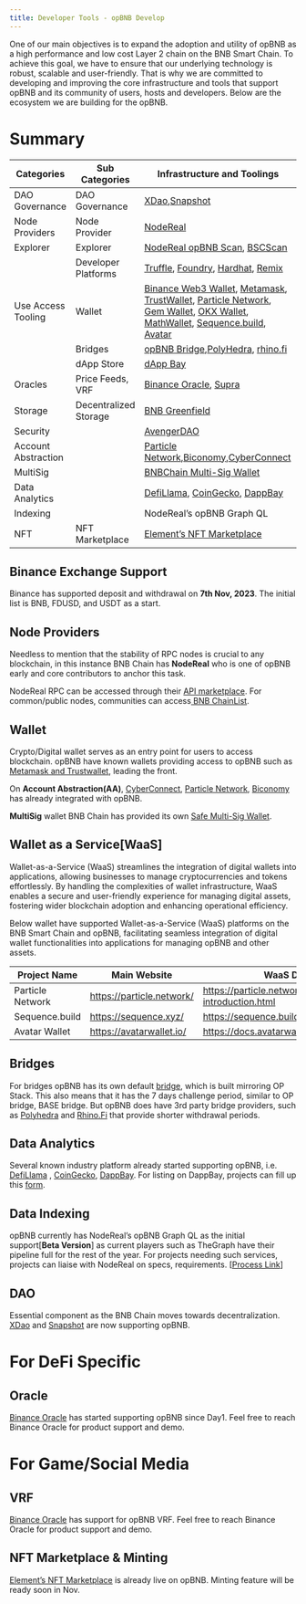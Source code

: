 ```yaml
---
title: Developer Tools - opBNB Develop
---
```


One of our main objectives is to expand the adoption and utility of opBNB as a high performance and low cost Layer 2 chain on the BNB Smart Chain. To achieve this goal, we have to ensure that our underlying technology is robust, scalable and user-friendly. That is why we are committed to developing and improving the core infrastructure and tools that support opBNB and its community of users, hosts and developers. Below are the ecosystem we are building for the opBNB.

# Summary 



| Categories          | Sub Categories        | Infrastructure and Toolings                                                                                                                                                                                                                                                                                                                                                                                        |
| ------------------- | --------------------- |--------------------------------------------------------------------------------------------------------------------------------------------------------------------------------------------------------------------------------------------------------------------------------------------------------------------------------------------------------------------------------------------------------------------|
| DAO Governance      | DAO Governance        | [XDao](https://www.xdao.app/204),[Snapshot](https://snapshot.org/#/?filter=networks&q=opbnb)                                                                                                                                                                                                                                                                                                                       |
| Node Providers      | Node Provider         | [NodeReal](https://nodereal.io/meganode)                                                                                                                                                                                                                                                                                                                                                                           |
| Explorer            | Explorer              | [NodeReal opBNB Scan](https://mainnet.opbnbscan.com), [BSCScan](https://opbnb.bscscan.com/)                                                                                                                                                                                                                                                                                                                        |
|                     | Developer Platforms   | [Truffle](https://trufflesuite.com/), [Foundry](https://book.getfoundry.sh/), [Hardhat](https://hardhat.org/), [Remix](https://remix.ethereum.org/)                                                                                                                                                                                                                                                                |
| Use Access Tooling  | Wallet                | [Binance Web3 Wallet](https://www.binance.com/en/web3wallet), [Metamask](https://metamask.io/), [TrustWallet](https://trustwallet.com/), [Particle Network](https://wallet.particle.network/), [Gem Wallet](https://gemwallet.com/), [OKX Wallet](https://www.okx.com/nl/web3), [MathWallet](https://mathwallet.org/en-us/),  [Sequence.build](https://sequence.build/landing), [Avatar](https://avatarwallet.io/) |
|                     | Bridges               | [opBNB Bridge](https://opbnb-bridge.bnbchain.org/deposit),[PolyHedra](https://zkbridge.com/), [rhino.fi](https://app.rhino.fi/bridge?token=BNB&chainOut=OPBNB&chain=BINANCE)                                                                                                                                                                                                                                       |
|                     | dApp Store            | [dApp Bay](https://dappbay.bnbchain.org/ranking/chain/opbnb)                                                                                                                                                                                                                                                                                                                                                       |
| Oracles             | Price Feeds, VRF      | [Binance Oracle](https://oracle.binance.com/), [Supra](https://supraoracles.com/)                                                                                                                                                                                                                                                                                                                                  |
| Storage             | Decentralized Storage | [BNB Greenfield](https://greenfield.bnbchain.org/en)                                                                                                                                                                                                                                                                                                                                                               |
| Security            |                       | [AvengerDAO](https://www.avengerdao.org/)                                                                                                                                                                                                                                                                                                                                                                          |
| Account Abstraction |                       | [Particle Network](https://wallet.particle.network/),[Biconomy](https://docs.biconomy.io/supportedchains/),[CyberConnect](https://cyberconnect.me/)                                                                                                                                                                                                                                                                |
| MultiSig            |                       | [BNBChain Multi-Sig Wallet](multisig-wallet.md)                                                                                                                                                                                                                                                                                                                                                                    |
| Data Analytics      |                       | [DefiLlama](https://defillama.com/chain/opBNB), [CoinGecko](https://www.coingecko.com/en/chains/opbnb), [DappBay](https://dappbay.bnbchain.org/ranking/chain/opbnb)                                                                                                                                                                                                                                                |
| Indexing            |                       | NodeReal’s opBNB Graph QL                                                                                                                                                                                                                                                                                                                                                                                          |
| NFT                 | NFT Marketplace       | [Element’s NFT Marketplace](https://element.market/opbnb)                                                                                                                                                                                                                                                                                                                                                          |



## Binance Exchange Support

Binance has supported deposit and withdrawal on **7th Nov, 2023**. The initial list is BNB, FDUSD, and USDT as a start. 

## Node Providers

Needless to mention that the stability of RPC nodes is crucial to any blockchain, in this instance BNB Chain has **NodeReal** who is one of opBNB early and core contributors to anchor this task. 

NodeReal RPC can be accessed through their [API marketplace](https://nodereal.io/api-marketplace/explore?chains=opbnb). For common/public nodes, communities can access[ BNB ChainList](https://www.bnbchainlist.org/). 

## Wallet

Crypto/Digital wallet serves as an entry point for users to access blockchain. opBNB have known wallets providing access to opBNB such as [Metamask and Trustwallet](../get-started/wallet-configuration.md), leading the front. 

On **Account Abstraction(AA)**, [CyberConnect](https://cyberconnect.me/), [Particle Network](https://wallet.particle.network/), [Biconomy](https://docs.biconomy.io/supportedchains/) has already integrated with opBNB. 

**MultiSig** wallet BNB Chain has provided its own [Safe Multi-Sig Wallet](multisig-wallet.md). 

## Wallet as a Service[WaaS]

Wallet-as-a-Service (WaaS) streamlines the integration of digital wallets into applications, allowing businesses to manage cryptocurrencies and tokens effortlessly. By handling the complexities of wallet infrastructure, WaaS enables a secure and user-friendly experience for managing digital assets, fostering wider blockchain adoption and enhancing operational efficiency.

Below wallet have supported Wallet-as-a-Service (WaaS) platforms on the BNB Smart Chain and opBNB, facilitating seamless integration of digital wallet functionalities into applications for managing opBNB and other assets.

| **Project Name** | **Main Website**          | **WaaS Document**                                 |
| ---------------- | ------------------------- | ------------------------------------------------- |
| Particle Network | https://particle.network/ | https://particle.network/wallet-introduction.html |
| Sequence.build   | https://sequence.xyz/     | https://sequence.build/landing                    |
| Avatar Wallet    | https://avatarwallet.io/  | https://docs.avatarwallet.io/docs/introduction    |

## Bridges

For bridges opBNB has its own default [bridge](https://opbnb-bridge.bnbchain.org/deposit), which is built mirroring OP Stack. This also means that it has the 7 days challenge period, similar to OP bridge, BASE bridge. But opBNB does have 3rd party bridge providers, such as [Polyhedra](https://zkbridge.com/opbnb) and [Rhino.Fi](https://app.rhino.fi/bridge?token=BNB&chainOut=OPBNB&chain=BINANCE) that provide shorter withdrawal periods. 

## Data Analytics

Several known industry platform already started supporting opBNB, i.e. [DefiLlama](https://defillama.com/chain/opBNB) , [CoinGecko](https://www.coingecko.com/en/chains/opbnb), [DappBay](https://dappbay.bnbchain.org/ranking/chain/opbnb). For listing on DappBay, projects can fill up this [form](https://dappbay.bnbchain.org/submit-dapp).

## Data Indexing

opBNB currently has NodeReal’s opBNB Graph QL as the initial support[**Beta Version**] as current players such as TheGraph have their pipeline full for the rest of the year. For projects needing such services, projects can liaise with NodeReal on specs, requirements. [[Process Link](https://docs.google.com/document/d/1R0RcHKU27lBPMaSmwhwijlXLTQhs0Haa9LtKsxJbeAc/edit)]

## DAO

Essential component as the BNB Chain moves towards decentralization. [XDao](https://www.xdao.app/204) and [Snapshot](https://snapshot.org/#/?filter=networks&q=opbnb) are now supporting opBNB. 


# For DeFi Specific

## Oracle

[Binance Oracle](https://oracle.binance.com/docs/) has started supporting opBNB since Day1. Feel free to reach Binance Oracle for product support and demo.

# For Game/Social Media

## VRF

[Binance Oracle](https://oracle.binance.com/docs/vrf/overview) has support for opBNB VRF. Feel free to reach Binance Oracle for product support and demo. 

## NFT Marketplace & Minting

[Element’s NFT Marketplace](https://element.market/opbnb) is already live on opBNB. Minting feature will be ready soon in Nov. 

